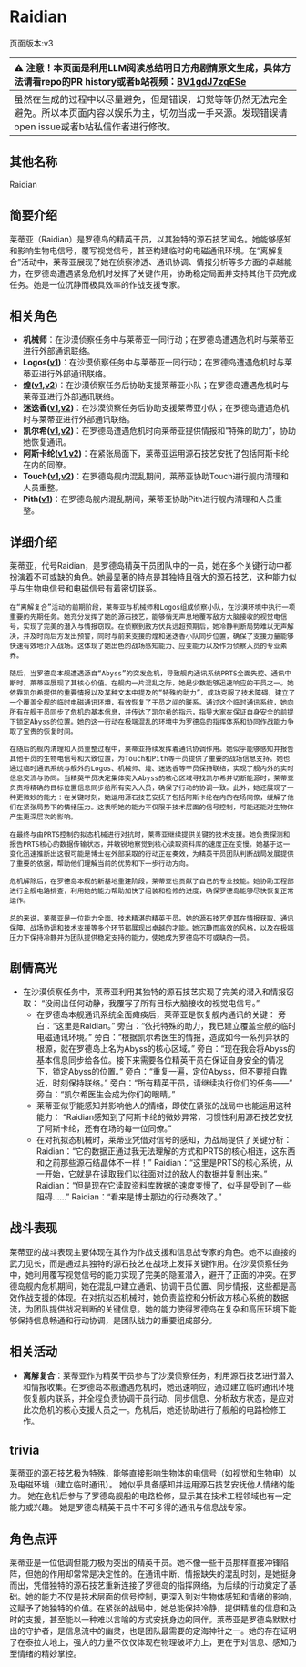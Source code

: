 # Raidian
页面版本:v3
 

| :warning: 注意！本页面是利用LLM阅读总结明日方舟剧情原文生成，具体方法请看repo的PR history或者b站视频：[BV1gdJ7zqESe](https://www.bilibili.com/video/BV1gdJ7zqESe/)         |
|:----------------------------|
| 虽然在生成的过程中以尽量避免，但是错误，幻觉等等仍然无法完全避免。所以本页面内容以娱乐为主，切勿当成一手来源。发现错误请open issue或者b站私信作者进行修改。|



## 其他名称
Raidian
## 简要介绍
莱蒂亚（Raidian）是罗德岛的精英干员，以其独特的源石技艺闻名。她能够感知和影响生物电信号，覆写视觉信号，甚至构建临时的电磁通讯环境。在“离解复合”活动中，莱蒂亚展现了她在侦察渗透、通讯协调、情报分析等多方面的卓越能力，在罗德岛遭遇紧急危机时发挥了关键作用，协助稳定局面并支持其他干员完成任务。她是一位沉静而极具效率的作战支援专家。
## 相关角色
-   **机械师**：在沙漠侦察任务中与莱蒂亚一同行动；在罗德岛遭遇危机时与莱蒂亚进行外部通讯联络。
-   **Logos([v1](../chars/extended_char_Logos.md))**：在沙漠侦察任务中与莱蒂亚一同行动；在罗德岛遭遇危机时与莱蒂亚进行外部通讯联络。
-   **煌([v1](../chars/char_017_huang.md),[v2](char_017_huang.md))**：在沙漠侦察任务后协助支援莱蒂亚小队；在罗德岛遭遇危机时与莱蒂亚进行外部通讯联络。
-   **迷迭香([v1](../chars/char_391_rosmon.md),[v2](char_391_rosmon.md))**：在沙漠侦察任务后协助支援莱蒂亚小队；在罗德岛遭遇危机时与莱蒂亚进行外部通讯联络。
-   **凯尔希([v1](../chars/char_003_kalts.md),[v2](char_003_kalts.md))**：在罗德岛遭遇危机时向莱蒂亚提供情报和“特殊的助力”，协助她恢复通讯。
-   **阿斯卡纶([v1](../chars/char_4132_ascln.md),[v2](char_4132_ascln.md))**：在紧张局面下，莱蒂亚运用源石技艺安抚了包括阿斯卡纶在内的同僚。
-   **Touch([v1](../chars/char_613_acmedc.md),[v2](char_613_acmedc.md))**：在罗德岛舰内混乱期间，莱蒂亚协助Touch进行舰内清理和人员重整。
-   **Pith([v1](../chars/char_612_accast.md))**：在罗德岛舰内混乱期间，莱蒂亚协助Pith进行舰内清理和人员重整。
## 详细介绍
莱蒂亚，代号Raidian，是罗德岛精英干员团队中的一员，她在多个关键行动中都扮演着不可或缺的角色。她最显著的特点是其独特且强大的源石技艺，这种能力似乎与生物电信号和电磁信号有着密切联系。

    在“离解复合”活动的前期阶段，莱蒂亚与机械师和Logos组成侦察小队，在沙漠环境中执行一项重要的先期任务。她充分发挥了她的源石技艺，能够悄无声息地覆写敌方大脑接收的视觉电信号，实现了完美的潜入与情报窃取。在侦察到敌方伏兵远超预期后，她冷静判断局势难以无声解决，并及时向后方发出预警，同时与前来支援的煌和迷迭香小队同步位置，确保了支援力量能够快速有效地介入战场。这体现了她出色的战场感知能力、应变能力以及作为侦察人员的专业素养。

    随后，当罗德岛本舰遭遇源自“Abyss”的突发危机，导致舰内通讯系统PRTS全面失控、通讯中断时，莱蒂亚展现了其核心价值。在舰内一片混乱之际，她是少数能够迅速响应的干员之一。她依靠凯尔希提供的重要情报以及某种文本中提及的“特殊的助力”，成功克服了技术障碍，建立了一个覆盖全舰的临时电磁通讯环境，有效恢复了干员之间的联系。通过这个临时通讯系统，她向所有在舰干员同步了危机的基本信息，并传达了凯尔希的指示，指导大家在保证自身安全的前提下锁定Abyss的位置。她的这一行动在极端混乱的环境中为罗德岛的指挥体系和协同作战能力争取了宝贵的恢复时间。

    在随后的舰内清理和人员重整过程中，莱蒂亚持续发挥着通讯协调作用。她似乎能够感知并报告其他干员的生物电信号和大致位置，为Touch和Pith等干员提供了重要的战场信息支持。她也通过临时通讯系统与舰外的Logos、机械师、煌、迷迭香等干员保持联络，实现了舰内外的实时信息交流与协同。当精英干员决定集体突入Abyss的核心区域寻找凯尔希并切断能源时，莱蒂亚负责将精确的目标位置信息同步给所有突入人员，确保了行动的协调一致。此外，她还展现了一种更微妙的能力：在关键时刻，她运用源石技艺安抚了包括阿斯卡纶在内的在场同僚，缓解了他们在紧张局势下的情绪压力。这表明她的能力不仅限于技术层面的信号控制，可能还能对生物体产生更深层次的影响。

    在最终与由PRTS控制的拟态机械进行对抗时，莱蒂亚继续提供关键的技术支援。她负责探测和报告PRTS核心的数据传输状态，并敏锐地察觉到核心读取资料库的速度正在变慢。她基于这一变化迅速推断出这很可能是博士在外部采取的行动正在奏效，为精英干员团队判断战局发展提供了重要的依据，帮助他们理解当前的优势和下一步行动方向。

    危机解除后，在罗德岛本舰的新基地重建阶段，莱蒂亚也贡献了自己的专业技能。她协助工程部进行全舰电路排查，利用她的能力帮助加快了组装和检修的进度，确保罗德岛能够尽快恢复正常运作。

    总的来说，莱蒂亚是一位能力全面、技术精湛的精英干员。她的源石技艺使其在情报获取、通讯保障、战场协调和技术支援等多个环节都展现出卓越的才能。她沉静而高效的风格，以及在极端压力下保持冷静并为团队提供稳定支持的能力，使她成为罗德岛不可或缺的一员。
## 剧情高光
*   在沙漠侦察任务中，莱蒂亚利用其独特的源石技艺实现了完美的潜入和情报窃取：
        “没闹出任何动静，我覆写了所有目标大脑接收的视觉电信号。”
    *   在罗德岛本舰通讯系统全面瘫痪后，莱蒂亚是恢复舰内通讯的关键：
        旁白：“这里是Raidian。”
        旁白：“依托特殊的助力，我已建立覆盖全舰的临时电磁通讯环境。”
        旁白：“根据凯尔希医生的情报，造成如今一系列异状的根源，就在罗德岛上名为Abyss的核心区域。”
        旁白：“现在我会将Abyss的基本信息同步给各位。接下来需要各位精英干员在保证自身安全的情况下，锁定Abyss的位置。”
        旁白：“重复一遍，定位Abyss，但不要擅自靠近，时刻保持联络。”
        旁白：“所有精英干员，请继续执行你们的任务——”
        旁白：“凯尔希医生会成为你们的眼睛。”
    *   莱蒂亚似乎能感知并影响他人的情绪，即使在紧张的战局中也能运用这种能力：
        “Raidian感知到了阿斯卡纶的微妙异常，习惯性利用源石技艺安抚了阿斯卡纶，还有在场的每一位同僚。”
    *   在对抗拟态机械时，莱蒂亚凭借对信号的感知，为战局提供了关键分析：
        Raidian：“它的数据正通过我无法理解的方式和PRTS的核心相连，这东西和之前那些源石结晶体不一样！”
        Raidian：“这里是PRTS的核心系统，从一开始，它就是在读取我们以往面对过的敌人的数据并复制出来。”
        Raidian：“但是现在它读取资料库数据的速度变慢了，似乎是受到了一些阻碍......”
        Raidian：“看来是博士那边的行动奏效了。”
## 战斗表现
莱蒂亚的战斗表现主要体现在其作为作战支援和信息战专家的角色。她不以直接的武力见长，而是通过其独特的源石技艺在战场上发挥关键作用。在沙漠侦察任务中，她利用覆写视觉信号的能力实现了完美的隐匿潜入，避开了正面的冲突。在罗德岛舰内危机期间，她在混乱中建立通讯、协调干员位置、同步情报，这些都是高效作战支援的体现。在对抗拟态机械时，她负责监控和分析敌方核心系统的数据流，为团队提供战况判断的关键信息。她的能力使得罗德岛在复杂和高压环境下能够保持信息畅通和行动协调，是团队战力的重要组成部分。
## 相关活动
-   **离解复合**：莱蒂亚作为精英干员参与了沙漠侦察任务，利用源石技艺进行潜入和情报收集。在罗德岛本舰遭遇危机时，她迅速响应，通过建立临时通讯环境恢复舰内联系，并全程负责协调干员行动、同步信息、分析敌方状态，是应对此次危机的核心支援人员之一。危机后，她还协助进行了舰船的电路检修工作。
## trivia
莱蒂亚的源石技艺极为特殊，能够直接影响生物体的电信号（如视觉和生物电）以及电磁环境（建立临时通讯）。
    她似乎具备感知并运用源石技艺安抚他人情绪的能力。
    她在危机后参与了罗德岛舰船的电路检修，显示其在技术工程领域也有一定能力或兴趣。
    她是罗德岛精英干员中不可多得的通讯与信息战专家。
## 角色点评
莱蒂亚是一位低调但能力极为突出的精英干员。她不像一些干员那样直接冲锋陷阵，但她的作用却常常是决定性的。在通讯中断、情报缺失的混乱时刻，是她挺身而出，凭借独特的源石技艺重新连接了罗德岛的指挥网络，为后续的行动奠定了基础。她的能力不仅是技术层面的信号控制，更深入到对生物体感知和情绪的影响，这赋予了她独特的价值。在紧张的战局中，她总能保持冷静，提供精准的信息和及时的支援，甚至能以一种难以言喻的方式安抚身边的同伴。莱蒂亚是罗德岛默默付出的守护者，是信息流中的幽灵，也是团队最需要的定海神针之一。她的存在证明了在泰拉大地上，强大的力量不仅仅体现在物理破坏力上，更在于对信息、感知乃至情绪的精妙掌控。